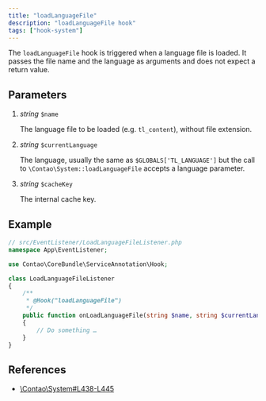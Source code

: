 ```yaml
---
title: "loadLanguageFile"
description: "loadLanguageFile hook"
tags: ["hook-system"]
---
```



The `loadLanguageFile` hook is triggered when a language file is loaded. It
passes the file name and the language as arguments and does not expect a
return value.


## Parameters

1. *string* `$name`

    The language file to be loaded (e.g. `tl_content`), without file extension.

2. *string* `$currentLanguage`

    The language, usually the same as `$GLOBALS['TL_LANGUAGE']` but the call to
    `\Contao\System::loadLanguageFile` accepts a language parameter.

3. *string* `$cacheKey`

    The internal cache key.


## Example

```php
// src/EventListener/LoadLanguageFileListener.php
namespace App\EventListener;

use Contao\CoreBundle\ServiceAnnotation\Hook;

class LoadLanguageFileListener
{
    /**
     * @Hook("loadLanguageFile")
     */
    public function onLoadLanguageFile(string $name, string $currentLanguage, string $cacheKey): void
    {
        // Do something …
    }
}
```


## References

* [\Contao\System#L438-L445](https://github.com/contao/contao/blob/4.7.6/core-bundle/src/Resources/contao/library/Contao/System.php#L438-L445)
